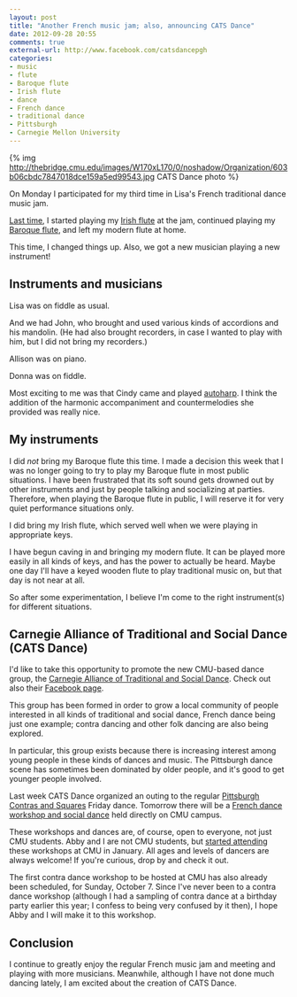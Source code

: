 ```yaml
---
layout: post
title: "Another French music jam; also, announcing CATS Dance"
date: 2012-09-28 20:55
comments: true
external-url: http://www.facebook.com/catsdancepgh
categories: 
- music
- flute
- Baroque flute
- Irish flute
- dance
- French dance
- traditional dance
- Pittsburgh
- Carnegie Mellon University
---
```

{% img http://thebridge.cmu.edu/images/W170xL170/0/noshadow/Organization/603b06cbdc7847018dce159a5ed99543.jpg CATS Dance photo %}

On Monday I participated for my third time in Lisa's French traditional dance music jam.

[Last time](/blog/2012/08/27/my-second-french-music-jam-playing-my-irish-flute-in-public-for-the-first-time/), I started playing my [Irish flute](/blog/categories/irish-flute/) at the jam, continued playing my [Baroque flute](/blog/categories/baroque-flute/), and left my modern flute at home.

This time, I changed things up. Also, we got a new musician playing a new instrument!

<!--more-->

## Instruments and musicians

Lisa was on fiddle as usual.

And we had John, who brought and used various kinds of accordions and his mandolin. (He had also brought recorders, in case I wanted to play with him, but I did not bring my recorders.)

Allison was on piano.

Donna was on fiddle.

Most exciting to me was that Cindy came and played [autoharp](http://en.wikipedia.org/wiki/Autoharp). I think the addition of the harmonic accompaniment and countermelodies she provided was really nice.

## My instruments

I did *not* bring my Baroque flute this time. I made a decision this week that I was no longer going to try to play my Baroque flute in most public situations. I have been frustrated that its soft sound gets drowned out by other instruments and just by people talking and socializing at parties. Therefore, when playing the Baroque flute in public, I will reserve it for very quiet performance situations only.

I did bring my Irish flute, which served well when we were playing in appropriate keys.

I have begun caving in and bringing my modern flute. It can be played more easily in all kinds of keys, and has the power to actually be heard. Maybe one day I'll have a keyed wooden flute to play traditional music on, but that day is not near at all.

So after some experimentation, I believe I'm come to the right instrument(s) for different situations.

## Carnegie Alliance of Traditional and Social Dance (CATS Dance)

I'd like to take this opportunity to promote the new CMU-based dance group, the [Carnegie Alliance of Traditional and Social Dance](http://thebridge.cmu.edu/organization/catsdance). Check out also their [Facebook page](http://www.facebook.com/catsdancepgh).

This group has been formed in order to grow a local community of people interested in all kinds of traditional and social dance, French dance being just one example; contra dancing and other folk dancing are also being explored.

In particular, this group exists because there is increasing interest among young people in these kinds of dances and music. The Pittsburgh dance scene has sometimes been dominated by older people, and it's good to get younger people involved.

Last week CATS Dance organized an outing to the regular [Pittsburgh Contras and Squares](http://pittsburghcontra.org/) Friday dance. Tomorrow there will be a [French dance workshop and social dance](http://www.facebook.com/events/105195582969170/) held directly on CMU campus.

These workshops and dances are, of course, open to everyone, not just CMU students. Abby and I are not CMU students, but [started attending](/blog/2012/01/23/discovering-french-traditional-dance-in-pittsburgh/) these workshops at CMU in January. All ages and levels of dancers are always welcome! If you're curious, drop by and check it out.

The first contra dance workshop to be hosted at CMU has also already been scheduled, for Sunday, October 7. Since I've never been to a contra dance workshop (although I had a sampling of contra dance at a birthday party earlier this year; I confess to being very confused by it then), I hope Abby and I will make it to this workshop.

## Conclusion

I continue to greatly enjoy the regular French music jam and meeting and playing with more musicians. Meanwhile, although I have not done much dancing lately, I am excited about the creation of CATS Dance.

